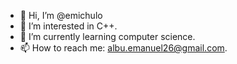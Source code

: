 - 👋 Hi, I’m @emichulo
- 👀 I’m interested in C++.
- 🌱 I’m currently learning computer science.
- 📫 How to reach me: albu.emanuel26@gmail.com.

<!---
emichulo/emichulo is a ✨ special ✨ repository because its `README.md` (this file) appears on your GitHub profile.
You can click the Preview link to take a look at your changes.
--->
